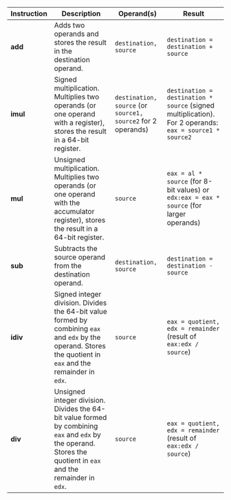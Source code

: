 | Instruction | Description                                                                 | Operand(s)                       | Result                                                                                  |
|-------------|-----------------------------------------------------------------------------|----------------------------------|------------------------------------------------------------------------------------------|
| **add**     | Adds two operands and stores the result in the destination operand.          | `destination, source`           | `destination = destination + source`                                                      |
| **imul**    | Signed multiplication. Multiplies two operands (or one operand with a register), stores the result in a 64-bit register. | `destination, source` (or `source1, source2` for 2 operands) | `destination = destination * source` (signed multiplication). For 2 operands: `eax = source1 * source2` |
| **mul**     | Unsigned multiplication. Multiplies two operands (or one operand with the accumulator register), stores the result in a 64-bit register. | `source`                         | `eax = al * source` (for 8-bit values) or `edx:eax = eax * source` (for larger operands) |
| **sub**     | Subtracts the source operand from the destination operand.                    | `destination, source`           | `destination = destination - source`                                                      |
| **idiv**    | Signed integer division. Divides the 64-bit value formed by combining `eax` and `edx` by the operand. Stores the quotient in `eax` and the remainder in `edx`. | `source`                         | `eax = quotient, edx = remainder` (result of `eax:edx / source`)                        |
| **div**     | Unsigned integer division. Divides the 64-bit value formed by combining `eax` and `edx` by the operand. Stores the quotient in `eax` and the remainder in `edx`. | `source`                         | `eax = quotient, edx = remainder` (result of `eax:edx / source`)                        |
